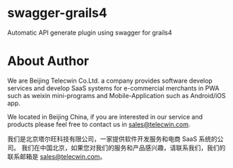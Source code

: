 # swagger-grails4
Automatic API generate plugin using swagger for grails4

# About Author

We are Beijing Telecwin Co.Ltd. a company provides software develop services and 
develop SaaS systems for e-commercial merchants in PWA such as weixin mini-programs 
and Mobile-Application such as Android/iOS app.

We located in Beijing China, if you are interested in our service and products please feel free to contact us
in sales@telecwin.com.

我们是北京塔尔旺科技有限公司，一家提供软件开发服务和电商 SaaS 系统的公司。
我们在中国北京，如果您对我们的服务和产品感兴趣，请联系我们，我们的联系邮箱是 sales@telecwin.com。
